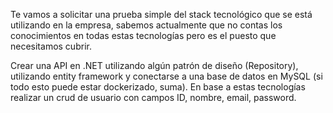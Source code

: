Te vamos a solicitar una prueba simple del stack tecnológico que se está utilizando en la empresa, sabemos actualmente que no contas los conocimientos en todas estas tecnologías pero es el puesto que necesitamos cubrir.

Crear una API en .NET utilizando algún patrón de diseño (Repository), utilizando entity framework y conectarse a una base de datos en MySQL (si todo esto puede estar dockerizado, suma). En base a estas tecnologías realizar un crud de usuario con campos ID, nombre, email, password.
